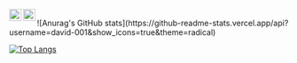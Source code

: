 <a href="https://www.linkedin.com/in/david-a-a3749a247/">
<img align="left" alt="David Akim" width="22px" src="https://cdn.jsdelivr.net/npm/simple-icons@v3/icons/linkedin.svg" />
</a>
<a href="https://medium.com/@davidjohnakim">
<img align="left" alt="David Akim" width="22px" src="https://cdn.jsdelivr.net/npm/simple-icons@v3/icons/medium.svg" />
</a>
<br />
![Anurag's GitHub stats](https://github-readme-stats.vercel.app/api?username=david-001&show_icons=true&theme=radical)

[![Top Langs](https://github-readme-stats.vercel.app/api/top-langs/?username=david-001)](https://github.com/anuraghazra/github-readme-stats)